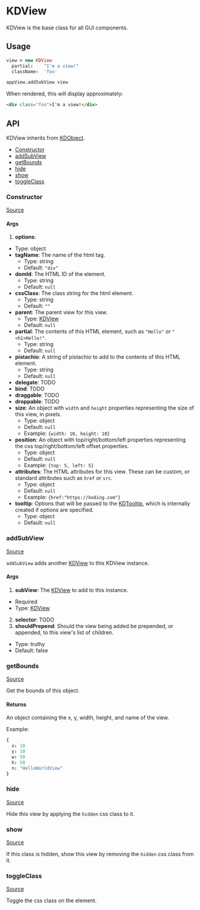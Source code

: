 
# KDView

KDView is the base class for all GUI components. 


## Usage

```coffee
view = new KDView
  partial:    "I'm a view!"
  className:  'foo'

appView.addSubView view
```

When rendered, this will display approximately:

```html
<div class="foo">I'm a view!</div>
```

## API

KDView inherits from [KDObject][0].

- [Constructor](#constructor)
- [addSubView](#addsubview)
- [getBounds](#getbounds)
- [hide](#hide)
- [show](#show)
- [toggleClass](#toggleclass)

### Constructor

[Source](https://github.com/koding/kd/blob/master/src/core/view.coffee#L72)

#### Args

1. **options**:
  - Type: object
  - **tagName**: The name of the html tag.
    - Type: string
    - Default: `"div"`
  - **domId**: The HTML ID of the element.
    - Type:   string
    - Default: `null`
  - **cssClass**: The class string for the html element.  
    - Type: string
    - Default: `""`
  - **parent**: The parent view for this view.
    - Type: [KDView](./kdview.md)
    - Default: `null`
  - **partial**: The contents of this HTML element, such as `"Hello"` or 
    `"<h1>Hello!"`.
    - Type: string
    - Default: `null`
  - **pistachio**: A string of pistachio to add to the contents of this HTML 
    element.
    - Type: string
    - Default: `null`
  - **delegate**: TODO
  - **bind**: TODO
  - **draggable**: TODO
  - **droppable**: TODO
  - **size**: An object with `width` and `height` properties representing the 
    size of this view, in pixels.
    - Type: object
    - Default: `null` 
    - Example: `{width: 10, height: 10}`
  - **position**: An object with top/right/bottom/left properties representing 
    the css top/right/bottom/left offset properties.
    - Type: object
    - Default: `null`
    - Example: `{top: 5, left: 5}`
  - **attributes**: The HTML attributes for this view. These can be custom, or 
    standard attributes such as `href` or `src`.
    - Type: object
    - Default: `null`
    - Example: `{href:"https://koding.com"}`
  - **tooltip**: Options that will be passed to the 
    [KDTooltip](./kdtooltip.md), which is internally created if options are 
specified.
    - Type: object
    - Default: `null`

### addSubView

[Source](https://github.com/koding/kd/blob/master/src/core/view.coffee#L439)

`addSubView` adds another [KDView](./kdview.md) to this KDView instance.

#### Args

1. **subView**: The [KDView](./kdview.md) to add to this instance.
  - Required
  - Type: [KDView](./kdview.md)
2. **selector**: TODO
3. **shouldPrepend**: Should the view being added be prepended, or appended, to 
  this view's list of children.
  - Type: truthy
  - Default: false

### getBounds

[Source](https://github.com/koding/kd/blob/master/src/core/view.coffee#L325)

Get the bounds of this object.

#### Returns

An object containing the x, y, width, height, and name of the view.

Example:

```coffee
{
  x: 10
  y: 10
  w: 50
  h: 50
  n: "HelloWorldView"
}
```

### hide

[Source](https://github.com/koding/kd/blob/master/src/core/view.coffee#L336)

Hide this view by applying the `hidden` css class to it.

### show

[Source](https://github.com/koding/kd/blob/master/src/core/view.coffee#L341)

If this class is hidden, show this view by removing the `hidden` css class from 
it.

### toggleClass

[Source](https://github.com/koding/kd/blob/master/src/core/view.coffee#L318)

Toggle the css class on the element.




[0]: ../core/kdobject.md
